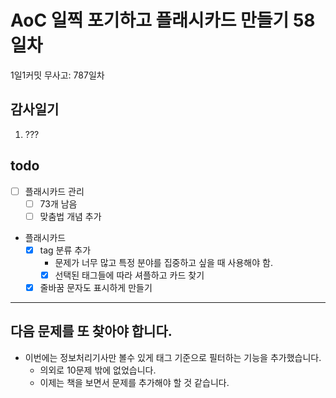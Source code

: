 # AoC 일찍 포기하고 플래시카드 만들기 58일차

1일1커밋 무사고: 787일차

## 감사일기

1. ???

## todo

- [ ] 플래시카드 관리
  - [ ] 73개 남음
  - [ ] 맞춤법 개념 추가
- 플래시카드
  - [x] tag 분류 추가
    - 문제가 너무 많고 특정 분야를 집중하고 싶을 때 사용해야 함.
    - [x] 선택된 태그들에 따라 셔플하고 카드 찾기
  - [x] 줄바꿈 문자도 표시하게 만들기

---

## 다음 문제를 또 찾아야 합니다.

- 이번에는 정보처리기사만 볼수 있게 태그 기준으로 필터하는 기능을 추가했습니다.
  - 의외로 10문제 밖에 없었습니다.
  - 이제는 책을 보면서 문제를 추가해야 할 것 같습니다.
